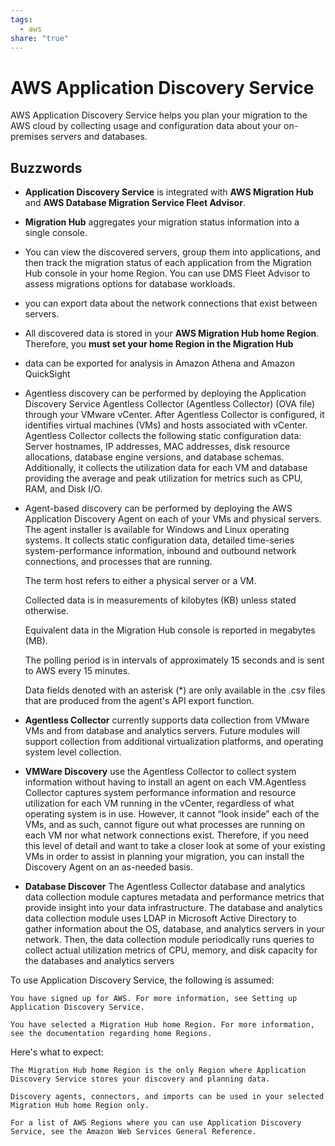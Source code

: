 ```yaml
---  
tags:  
  - aws  
share: "true"  
---  
```

  
  
  
# AWS Application Discovery Service  
  
  
  
AWS Application Discovery Service helps you plan your migration to the AWS cloud by collecting usage and configuration data about your on-premises servers and databases.  
  
## Buzzwords  
  
* **Application Discovery Service** is integrated with **AWS Migration Hub** and **AWS Database Migration Service Fleet Advisor**.   
  
* **Migration Hub** aggregates your migration status information into a single console.  
* You can view the discovered servers, group them into applications, and then track the migration status of each application from the Migration Hub console in your home Region. You can use DMS Fleet Advisor to assess migrations options for database workloads.  
* you can export data about the network connections that exist between servers.  
  
* All discovered data is stored in your **AWS Migration Hub home Region**. Therefore, you **must set your home Region in the Migration Hub**  
* data can be exported for analysis in  Amazon Athena and Amazon QuickSight  
* Agentless discovery can be performed by deploying the Application Discovery Service Agentless Collector (Agentless Collector) (OVA file) through your VMware vCenter. After Agentless Collector is configured, it identifies virtual machines (VMs) and hosts associated with vCenter. Agentless Collector collects the following static configuration data: Server hostnames, IP addresses, MAC addresses, disk resource allocations, database engine versions, and database schemas. Additionally, it collects the utilization data for each VM and database providing the average and peak utilization for metrics such as CPU, RAM, and Disk I/O.  
  
* Agent-based discovery can be performed by deploying the AWS Application Discovery Agent on each of your VMs and physical servers. The agent installer is available for Windows and Linux operating systems. It collects static configuration data, detailed time-series system-performance information, inbound and outbound network connections, and processes that are running.  
  
    The term host refers to either a physical server or a VM.  
  
    Collected data is in measurements of kilobytes (KB) unless stated otherwise.  
  
    Equivalent data in the Migration Hub console is reported in megabytes (MB).  
  
    The polling period is in intervals of approximately 15 seconds and is sent to AWS every 15 minutes.  
  
    Data fields denoted with an asterisk (*) are only available in the .csv files that are produced from the agent's API export function.  
  
  
* **Agentless Collector** currently supports data collection from VMware VMs and from database and analytics servers. Future modules will support collection from additional virtualization platforms, and operating system level collection.  
    
* **VMWare Discovery** use the Agentless Collector to collect system information without having to install an agent on each VM.Agentless Collector captures system performance information and resource utilization for each VM running in the vCenter, regardless of what operating system is in use. However, it cannot “look inside” each of the VMs, and as such, cannot figure out what processes are running on each VM nor what network connections exist. Therefore, if you need this level of detail and want to take a closer look at some of your existing VMs in order to assist in planning your migration, you can install the Discovery Agent on an as-needed basis.  
  
* **Database Discover** The Agentless Collector database and analytics data collection module captures metadata and performance metrics that provide insight into your data infrastructure. The database and analytics data collection module uses LDAP in Microsoft Active Directory to gather information about the OS, database, and analytics servers in your network. Then, the data collection module periodically runs queries to collect actual utilization metrics of CPU, memory, and disk capacity for the databases and analytics servers  
  
  
To use Application Discovery Service, the following is assumed:  
  
    You have signed up for AWS. For more information, see Setting up Application Discovery Service.  
  
    You have selected a Migration Hub home Region. For more information, see the documentation regarding home Regions.  
  
Here's what to expect:  
  
    The Migration Hub home Region is the only Region where Application Discovery Service stores your discovery and planning data.  
  
    Discovery agents, connectors, and imports can be used in your selected Migration Hub home Region only.  
  
    For a list of AWS Regions where you can use Application Discovery Service, see the Amazon Web Services General Reference.  
  
  
  
  
